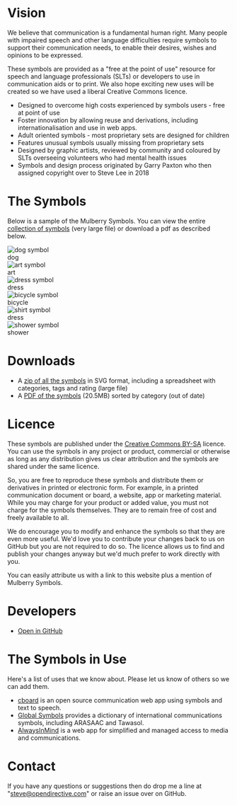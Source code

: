 # Vision

We believe that communication is a fundamental human right. Many people with impaired speech and other language difficulties require symbols to support their communication needs, to enable their desires, wishes and opinions to be expressed.

These symbols are provided as a "free at the point of use" resource for speech and language professionals (SLTs) or developers to use in communication aids or to print. We also hope exciting new uses will be created so we have used a liberal Creative Commons licence.

- Designed to overcome high costs experienced by symbols users - free at point of use
- Foster innovation by allowing reuse and derivations, including internationalisation and use in web apps.
- Adult oriented symbols - most proprietary sets are designed for children
- Features unusual symbols usually missing from proprietary sets
- Designed by graphic artists, reviewed by community and coloured by SLTs overseeing volunteers who had mental health issues
- Symbols and design process originated by Garry Paxton who then assigned copyright over to Steve Lee in 2018

# The Symbols

Below is a sample of the Mulberry Symbols. You can view the entire [collection of symbols](/assets/categories/categories.html) (very large file) or download a pdf as described below.

<div class="container">
  
  <div class="icon">
    <img
      class="icon__svg"
      src="/assets/examples/dog.svg"
      alt="dog symbol"
    />
    <div class="icon__title">dog</div>
  </div>

  <div class="icon">
    <img
      class="icon__svg"
      src="/assets/examples/art.svg"
      alt="art symbol"
    />
    <div class="icon__title">art</div>
  </div>

  <div class="icon">
    <img
      class="icon__svg"
      src="/assets/examples/dress.svg"
      alt="dress symbol"
    />
    <div class="icon__title">dress</div>
  </div>

  <div class="icon">
    <img
      class="icon__svg"
      src="/assets/examples/bicycle.svg"
      alt="bicycle symbol"
    />
    <div class="icon__title">bicycle</div>
  </div>

  <div class="icon">
    <img
      class="icon__svg"
      src="/assets/examples/shirt.svg"
      alt="shirt symbol"
    />
    <div class="icon__title">dress</div>
  </div>

  <div class="icon">
    <img
      class="icon__svg"
      src="/assets/examples/shower.svg"
      alt="shower symbol"
    />
    <div class="icon__title">shower</div>
  </div>

</div>

# Downloads

- A [zip of all the symbols](https://github.com/mulberrysymbols/mulberry-symbols/releases/latest) in SVG format, including a spreadsheet with categories, tags and rating (large file)
- A [PDF of the symbols](/assets/categories/categories.pdf) (20.5MB) sorted by category (out of date)

# Licence

These symbols are published under the [Creative Commons BY-SA](https://github.com/mulberrysymbols/mulberry-symbols/blob/master/LICENSE.txt) licence. You can use the symbols in any project or product, commercial or otherwise as long as any distribution gives us clear attribution and the symbols are shared under the same licence.

So, you are free to reproduce these symbols and distribute them or derivatives in printed or electronic form. For example, in a printed communication document or board, a website, app or marketing material. While you may charge for your product or added value, you must not charge for the symbols themselves. They are to remain free of cost and freely available to all.

We do encourage you to modify and enhance the symbols so that they are even more useful. We'd love you to contribute your changes back to us on GitHub but you are not required to do so. The licence allows us to find and publish your changes anyway but we'd much prefer to work directly with you.

You can easily attribute us with a link to this website plus a mention of Mulberry Symbols.

# Developers

- [Open in GitHub](https://github.com/mulberrysymbols/mulberry-symbols)

# The Symbols in Use

Here's a list of uses that we know about. Please let us know of others so we can add them.

- [cboard](https://www.cboard.io/) is an open source communication web app using symbols and text to speech.
- [Global Symbols](https://globalsymbols.com) provides a dictionary of international communications symbols, including ARASAAC and Tawasol.
- [AlwaysInMind](https://alwaysinmind.info) is a web app for simplified and managed access to media and communications.

# Contact

If you have any questions or suggestions then do drop me a line at "steve@opendirective.com" or raise an issue over on GitHub.
